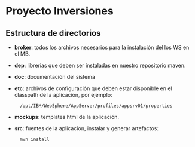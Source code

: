 Proyecto Inversiones 
======================

Estructura de directorios
-------------------------

* __broker__: todos los archivos necesarios para la instalación del los WS en el MB.

* __dep__: librerias que deben ser instaladas en nuestro repositorio maven.

* __doc__: documentación del sistema

* __etc__: archivos de configuración que deben estar disponible en el classpath de la aplicación, por ejemplo:
    
		/opt/IBM/WebSphere/AppServer/profiles/appsrv01/properties		  

* __mockups__: templates html de la aplicación.

* __src__: fuentes de la aplicacion, instalar y generar artefactos:
    
		mvn install 


